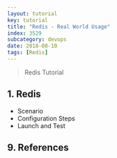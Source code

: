 ```yaml
---
layout: tutorial
key: tutorial
title: "Redis - Real World Usage"
index: 3529
subcategory: devops
date: 2018-08-10
tags: [Redis]
---
```


> Redis Tutorial

## 1. Redis
* Scenario
* Configuration Steps
* Launch and Test


## 9. References
